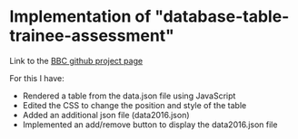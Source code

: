Implementation of "database-table-trainee-assessment"
=====================================================
Link to the [BBC github project page](https://github.com/BBCVisualJournalism/data-table-trainee-assessment)

For this I have:

- Rendered a table from the data.json file using JavaScript
- Edited the CSS to change the position and style of the table
- Added an additional json file (data2016.json)
- Implemented an add/remove button to display the data2016.json file
